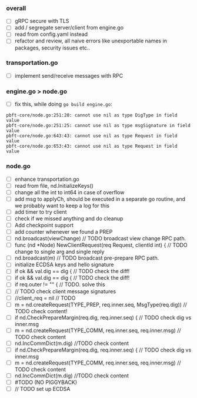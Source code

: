 ### overall

- [ ] gRPC secure with TLS
- [ ] add / segregate server/client from engine.go
- [ ] read from config.yaml instead
- [ ] refactor and review, all naive errors like unexportable names in packages, security issues etc..

### transportation.go

- [ ]  implement send/receive messages with RPC

### engine.go > node.go

- [ ] fix this, while doing `go build engine.go`:

```
pbft-core/node.go:251:20: cannot use nil as type DigType in field value
pbft-core/node.go:251:25: cannot use nil as type msgSignature in field value
pbft-core/node.go:643:43: cannot use nil as type Request in field value
pbft-core/node.go:653:43: cannot use nil as type Request in field value
```

### node.go

- [ ] enhance transportation.go
- [ ] read from file, nd.InitializeKeys()
- [ ] change all the int to int64 in case of overflow
- [ ] add msg to applyCh, should be executed in a separate go routine, and we probably want to keep a log for this
- [ ] add timer to try client
- [ ] check if we missed anything and do cleanup
- [ ] Add checkpoint support
- [ ] add counter whenever we found a PREP
- [ ] nd.broadcast(viewChange) // TODO  broadcast view change RPC path.
- [ ] func (nd *Node) NewClientRequest(req Request, clientId int) {  // TODO  change to single arg and single reply
- [ ] nd.broadcast(m)  // TODO  broadcast pre-prepare RPC path.
- [ ] initialize ECDSA keys and hello signature
- [ ] if ok && val.dig == dig {   // TODO  check the diff!
- [ ] if ok && val.dig == dig {   // TODO  check the diff!
- [ ] if req.outer != "" {  // TODO. solve this
- [ ] // TODO  check client message signatures
- [ ] //client_req  = nil  // TODO
- [ ] m  = nd.createRequest(TYPE_PREP, req.inner.seq, MsgType(req.dig))  // TODO  check content!
- [ ] if nd.CheckPrepareMargin(req.dig, req.inner.seq) {  // TODO  check dig vs inner.msg
- [ ] m  = nd.createRequest(TYPE_COMM, req.inner.seq, req.inner.msg) // TODO  check content
- [ ] nd.IncCommDict(m.dig) //TODO  check content
- [ ] if nd.CheckPrepareMargin(req.dig, req.inner.seq) {  // TODO  check dig vs inner.msg
- [ ] m  = nd.createRequest(TYPE_COMM, req.inner.seq, req.inner.msg) // TODO  check content
- [ ] nd.IncCommDict(m.dig) //TODO  check content
- [ ] #TODO (NO PIGGYBACK)
- [ ] // TODO  set up ECDSA
